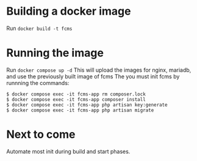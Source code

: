 # Building a docker image
Run `docker build -t fcms`

# Running the image
Run `docker compose up -d`
This will upload the images for nginx, mariadb, and use the previously built image of fcms
The you must init fcms by runnning the commands:
```
$ docker compose exec -it fcms-app rm composer.lock
$ docker compose exec -it fcms-app composer install
$ docker compose exec -it fcms-app php artisan key:generate
$ docker compose exec -it fcms-app php artisan migrate
```

# Next to come
Automate most init during build and start phases.
